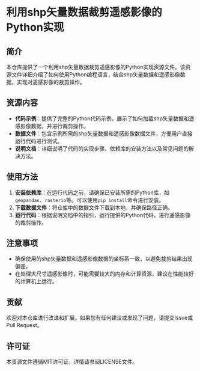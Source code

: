 # 利用shp矢量数据裁剪遥感影像的Python实现

## 简介
本仓库提供了一个利用shp矢量数据裁剪遥感影像的Python实现资源文件。该资源文件详细介绍了如何使用Python编程语言，结合shp矢量数据和遥感影像数据，实现对遥感影像的裁剪操作。

## 资源内容
- **代码示例**：提供了完整的Python代码示例，展示了如何加载shp矢量数据和遥感影像数据，并进行裁剪操作。
- **数据文件**：包含示例所需的shp矢量数据和遥感影像数据文件，方便用户直接运行代码进行测试。
- **说明文档**：详细说明了代码的实现步骤、依赖库的安装方法以及常见问题的解决方法。

## 使用方法
1. **安装依赖库**：在运行代码之前，请确保已安装所需的Python库，如`geopandas`、`rasterio`等。可以使用`pip install`命令进行安装。
2. **下载数据文件**：将仓库中的数据文件下载到本地，并确保路径正确。
3. **运行代码**：根据说明文档中的指引，运行提供的Python代码，进行遥感影像的裁剪操作。

## 注意事项
- 确保使用的shp矢量数据和遥感影像数据的坐标系一致，以避免裁剪结果出现偏差。
- 在处理大尺寸遥感影像时，可能需要较大的内存和计算资源，建议在性能较好的计算机上运行。

## 贡献
欢迎对本仓库进行改进和扩展。如果您有任何建议或发现了问题，请提交Issue或Pull Request。

## 许可证
本资源文件遵循MIT许可证，详情请参阅LICENSE文件。
